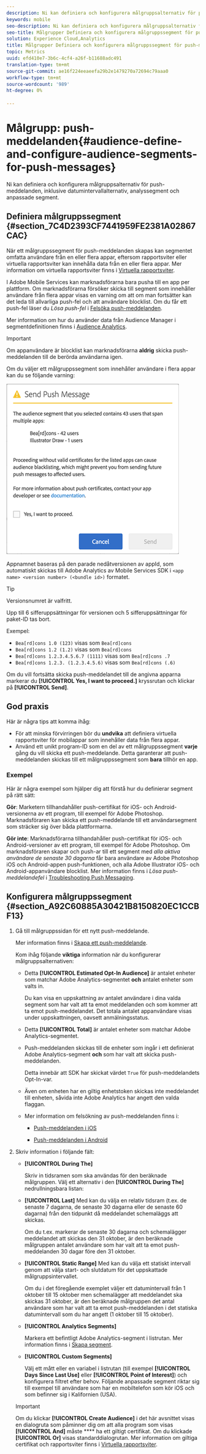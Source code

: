 ```yaml
---
description: Ni kan definiera och konfigurera målgruppsalternativ för push-meddelanden, inklusive datumintervallalternativ, analyssegment och anpassade segment.
keywords: mobile
seo-description: Ni kan definiera och konfigurera målgruppsalternativ för push-meddelanden, inklusive datumintervallalternativ, analyssegment och anpassade segment.
seo-title: Målgrupper Definiera och konfigurera målgruppssegment för push-meddelanden
solution: Experience Cloud,Analytics
title: Målgrupper Definiera och konfigurera målgruppssegment för push-meddelanden
topic: Metrics
uuid: efd410e7-3b6c-4cf4-a26f-b11688adc491
translation-type: tm+mt
source-git-commit: ae16f224eeaeefa29b2e1479270a72694c79aaa0
workflow-type: tm+mt
source-wordcount: '989'
ht-degree: 0%

---
```



# Målgrupp: push-meddelanden{#audience-define-and-configure-audience-segments-for-push-messages}

Ni kan definiera och konfigurera målgruppsalternativ för push-meddelanden, inklusive datumintervallalternativ, analyssegment och anpassade segment.

## Definiera målgruppssegment {#section_7C4D2393CF7441959FE2381A02867CAC}

När ett målgruppssegment för push-meddelanden skapas kan segmentet omfatta användare från en eller flera appar, eftersom rapportsviter eller virtuella rapportsviter kan innehålla data från en eller flera appar. Mer information om virtuella rapportsviter finns i [Virtuella rapportsviter](/help/using/manage-apps/c-mob-vrs.md).

I Adobe Mobile Services kan marknadsförarna bara pusha till en app per plattform. Om marknadsförarna försöker skicka till segment som innehåller användare från flera appar visas en varning om att om man fortsätter kan det leda till allvarliga push-fel och att användare blocklist. Om du får ett push-fel läser du *Lösa push-fel* i [Felsöka push-meddelanden](/help/using/in-app-messaging/t-create-push-message/c-schedule-push-message.md).

Mer information om hur du använder data från Audience Manager i segmentdefinitionen finns i [Audience Analytics](https://docs-author-stg.corp.adobe.com/content/help/en/analytics/integration/audience-analytics/mc-audiences-aam.html).

>[!IMPORTANT]
>
>Om appanvändare är blocklist kan marknadsförarna **aldrig** skicka push-meddelanden till de berörda användarna igen.

Om du väljer ett målgruppssegment som innehåller användare i flera appar kan du se följande varning:

![flera appnamn](assets/multiple_appname.png)

Appnamnet baseras på den parade nedåtversionen av appId, som automatiskt skickas till Adobe Analytics av Mobile Services SDK i `<app name> <version number> (<bundle id>)` formatet.

>[!TIP]
>
>Versionsnumret är valfritt.

Upp till 6 sifferuppsättningar för versionen och 5 sifferuppsättningar för paket-ID tas bort.

Exempel:

* `Bea[rd]cons 1.0 (123)` visas som `Bea[rd]cons`
* `Bea[rd]cons 1.2 (1.2)` visas som `Bea[rd]cons`
* `Bea[rd]cons 1.2.3.4.5.6.7 (1111)` visas som `Bea[rd]cons .7`
* `Bea[rd]cons 1.2.3. (1.2.3.4.5.6)` visas som `Bea[rd]cons (.6)`

Om du vill fortsätta skicka push-meddelandet till de angivna apparna markerar du **[!UICONTROL Yes, I want to proceed.]** kryssrutan och klickar på **[!UICONTROL Send]**.

## God praxis

Här är några tips att komma ihåg:

* För att minska förvirringen bör du **undvika** att definiera virtuella rapportsviter för mobilappar som innehåller data från flera appar.
* Använd ett unikt program-ID som en del av ett målgruppssegment **varje** gång du vill skicka ett push-meddelande.
Detta garanterar att push-meddelanden skickas till ett målgruppssegment som **bara** tillhör en app.

### Exempel

Här är några exempel som hjälper dig att förstå hur du definierar segment på rätt sätt:

**Gör**: Marketern tillhandahåller push-certifikat för iOS- och Android-versionerna av ett program, till exempel för Adobe Photoshop. Marknadsföraren kan skicka ett push-meddelande till ett användarsegment som sträcker sig över båda plattformarna.

**Gör inte**: Marknadsförarna tillhandahåller push-certifikat för iOS- och Android-versioner av ett program, till exempel för Adobe Photoshop. Om marknadsföraren skapar och push-ar till ett segment med *alla aktiva användare de senaste 30 dagarna* får bara användare av Adobe Photoshop iOS och Android-appen push-funktionen, och alla Adobe Illustrator iOS- och Android-appanvändare blocklist. Mer information finns i *Lösa push-meddelandefel* i [Troubleshooting Push Messaging](/help/using/in-app-messaging/t-create-push-message/c-troubleshooting-push-messaging.md).

## Konfigurera målgruppssegment {#section_A92C60885A30421B8150820EC1CCBF13}

1. Gå till målgruppssidan för ett nytt push-meddelande.

   Mer information finns i [Skapa ett push-meddelande](/help/using/in-app-messaging/t-create-push-message/t-create-push-message.md).

   Kom ihåg följande **viktiga** information när du konfigurerar målgruppsalternativen:

   * Detta **[!UICONTROL Estimated Opt-In Audience]** är antalet enheter som matchar Adobe Analytics-segmentet **och** antalet enheter som valts in.

      Du kan visa en uppskattning av antalet användare i dina valda segment som har valt att ta emot meddelanden och som kommer att ta emot push-meddelandet. Det totala antalet appanvändare visas under uppskattningen, oavsett anmälningsstatus.

   * Detta **[!UICONTROL Total]** är antalet enheter som matchar Adobe Analytics-segmentet.

   * Push-meddelanden skickas till de enheter som ingår i ett definierat Adobe Analytics-segment **och** som har valt att skicka push-meddelanden.

      Detta innebär att SDK har skickat värdet `True` för push-meddelandets Opt-In-var.

   * Även om enheten har en giltig enhetstoken skickas inte meddelandet till enheten, såvida inte Adobe Analytics har angett den valda flaggan.

   * Mer information om felsökning av push-meddelanden finns i:

      * [Push-meddelanden i iOS](https://docs.adobe.com/content/help/en/mobile-services/ios/messaging-ios/push-messaging/push-messaging.html)

      * [Push-meddelanden i Android](https://docs.adobe.com/content/help/en/mobile-services/android/messaging-android/push-messaging/push-messaging.html)

1. Skriv information i följande fält:

   * **[!UICONTROL During The]**

      Skriv in tidsramen som ska användas för den beräknade målgruppen. Välj ett alternativ i den **[!UICONTROL During The]** nedrullningsbara listan:

   * **[!UICONTROL Last]** Med kan du välja en relativ tidsram (t.ex. de senaste 7 dagarna, de senaste 30 dagarna eller de senaste 60 dagarna) från den tidpunkt då meddelandet schemaläggs att skickas.

      Om du t.ex. markerar de senaste 30 dagarna och schemalägger meddelandet att skickas den 31 oktober, är den beräknade målgruppen antalet användare som har valt att ta emot push-meddelanden 30 dagar före den 31 oktober.

   * **[!UICONTROL Static Range]** Med kan du välja ett statiskt intervall genom att välja start- och slutdatum för det uppskattade målgruppsintervallet.

      Om du i det föregående exemplet väljer ett datumintervall från 1 oktober till 15 oktober men schemalägger att meddelandet ska skickas 31 oktober, är den beräknade målgruppen det antal användare som har valt att ta emot push-meddelanden i det statiska datumintervall som du har angett (1 oktober till 15 oktober).

   * **[!UICONTROL Analytics Segments]**

      Markera ett befintligt Adobe Analytics-segment i listrutan. Mer information finns i [Skapa segment](https://docs.adobe.com/content/help/en/analytics/components/segmentation/segmentation-workflow/seg-build.html).

   * **[!UICONTROL Custom Segments]**

      Välj ett mått eller en variabel i listrutan (till exempel **[!UICONTROL Days Since Last Use]** eller **[!UICONTROL Point of Interest]**) och konfigurera filtret efter behov. Följande anpassade segment riktar sig till exempel till användare som har en mobiltelefon som kör iOS och som befinner sig i Kalifornien (USA).
   >[!IMPORTANT]
   >
   >Om du klickar **[!UICONTROL Create Audience]** i det här avsnittet visas en dialogruta som påminner dig om att alla program som visas **[!UICONTROL And]** måste **** ha ett giltigt certifikat. Om du klickade **[!UICONTROL Or]** visas standarddialogrutan. Mer information om giltiga certifikat och rapportsviter finns i [Virtuella rapportsviter](/help/using/manage-apps/c-mob-vrs.md).
